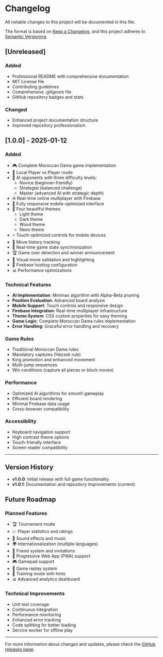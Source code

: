 # Changelog

All notable changes to this project will be documented in this file.

The format is based on [Keep a Changelog](https://keepachangelog.com/en/1.0.0/),
and this project adheres to [Semantic Versioning](https://semver.org/spec/v2.0.0.html).

## [Unreleased]

### Added
- Professional README with comprehensive documentation
- MIT License file
- Contributing guidelines
- Comprehensive .gitignore file
- GitHub repository badges and stats

### Changed
- Enhanced project documentation structure
- Improved repository professionalism

## [1.0.0] - 2025-01-12

### Added
- 🎮 Complete Moroccan Dama game implementation
- 👥 Local Player vs Player mode
- 🤖 AI opponents with three difficulty levels:
  - Novice (beginner-friendly)
  - Strategist (balanced challenge)
  - Master (advanced AI with strategic depth)
- 🌐 Real-time online multiplayer with Firebase
- 📱 Fully responsive mobile-optimized interface
- 🎨 Four beautiful themes:
  - Light theme
  - Dark theme
  - Wood theme
  - Neon theme
- ⚡ Touch-optimized controls for mobile devices
- 📝 Move history tracking
- 🔄 Real-time game state synchronization
- 🏆 Game over detection and winner announcement
- 🎯 Visual move validation and highlighting
- 🔧 Firebase hosting configuration
- 📊 Performance optimizations

### Technical Features
- **AI Implementation**: Minimax algorithm with Alpha-Beta pruning
- **Position Evaluation**: Advanced board analysis
- **Mobile Support**: Touch controls and responsive design
- **Firebase Integration**: Real-time multiplayer infrastructure
- **Theme System**: CSS custom properties for easy theming
- **Game Logic**: Complete Moroccan Dama rules implementation
- **Error Handling**: Graceful error handling and recovery

### Game Rules
- Traditional Moroccan Dama rules
- Mandatory captures (Hezzek rule)
- King promotion and enhanced movement
- Multi-jump sequences
- Win conditions (capture all pieces or block moves)

### Performance
- Optimized AI algorithms for smooth gameplay
- Efficient board rendering
- Minimal Firebase data usage
- Cross-browser compatibility

### Accessibility
- Keyboard navigation support
- High contrast theme options
- Touch-friendly interface
- Screen reader compatibility

---

## Version History

- **v1.0.0**: Initial release with full game functionality
- **v1.0.1**: Documentation and repository improvements (current)

## Future Roadmap

### Planned Features
- 🏆 Tournament mode
- 📈 Player statistics and ratings
- 🎵 Sound effects and music
- 🌍 Internationalization (multiple languages)
- 🤝 Friend system and invitations
- 📱 Progressive Web App (PWA) support
- 🎮 Gamepad support
- 🔄 Game replay system
- 🎯 Training mode with hints
- 📊 Advanced analytics dashboard

### Technical Improvements
- Unit test coverage
- Continuous integration
- Performance monitoring
- Enhanced error tracking
- Code splitting for better loading
- Service worker for offline play

---

For more information about changes and updates, please check the [GitHub releases page](https://github.com/iboukhiri/dama-maroc-web/releases). 